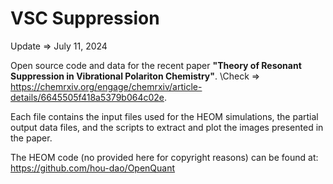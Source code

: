 # VSC Suppression

Update $\Longrightarrow$ July 11, 2024

Open source code and data for the recent paper **"Theory of Resonant Suppression in Vibrational Polariton Chemistry"**.
\Check $\Rightarrow$ https://chemrxiv.org/engage/chemrxiv/article-details/6645505f418a5379b064c02e.

Each file contains the input files used for the HEOM simulations, the partial output data files, and the scripts to extract and plot the images presented in the paper.

The HEOM code (no provided here for copyright reasons) can be found at:
https://github.com/hou-dao/OpenQuant
